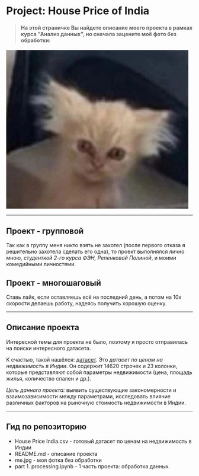 # Project: House Price of India
> #### На этой страничке Вы найдете описание моего проекта в рамках курса "Анализ данных", но сначала зацените моё фото без обработки:
![Моё фото без обработки](https://github.com/kir1llova/fesproject/blob/main/me.jpg)

---
## Проект - групповой
Так как в группу меня никто взять не захотел (после первого отказа я решительно захотела сделать его одна), то проект выполнялся лично мною, *студенткой 2-го курса ФЭН, Репенковой Полиной*, и моими комедийными личностями.
## Проект - многошаговый 
Ставь лайк, если оставляешь всё на последний день, а потом на 10х скорости делаешь работу, надеясь получить хорошую оценку.

---

## Описание проекта
Интересной темы для проекта не было, поэтому я просто отправилась на поиски интересного датасета.  
      
К счастью, такой нашёлся: [датасет](https://drive.google.com/file/d/1BF-4bhgLRSlVc-uIJdiOi-SbAk9a_0Qr/view?usp=sharing).
Это *датасет по ценам на недвижимость в Индии*. Он содержит 14620 строчек и 23 колонки, которые представляют собой параметры недвижимости (цена, площадь жилья, количество спален и др.). 
     
*Цель данного проекта:* выявить существующие закономерности и взаимозависимости между параметрами, исследовать влияние различных факторов на рыночную стоимость недвижимости в Индии.

---

## Гид по репозиторию
- House Price India.csv - готовый датасет по ценам на недвижимость в Индии
- README.md - описание проекта
- me.jpg - моя фотка без обработки
- part 1. processing.ipynb - 1 часть проекта: обработка данных.
